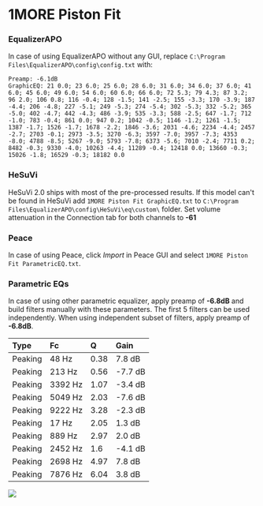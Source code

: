 # 1MORE Piston Fit

### EqualizerAPO
In case of using EqualizerAPO without any GUI, replace `C:\Program Files\EqualizerAPO\config\config.txt`
with:
```
Preamp: -6.1dB
GraphicEQ: 21 0.0; 23 6.0; 25 6.0; 28 6.0; 31 6.0; 34 6.0; 37 6.0; 41 6.0; 45 6.0; 49 6.0; 54 6.0; 60 6.0; 66 6.0; 72 5.3; 79 4.3; 87 3.2; 96 2.0; 106 0.8; 116 -0.4; 128 -1.5; 141 -2.5; 155 -3.3; 170 -3.9; 187 -4.4; 206 -4.8; 227 -5.1; 249 -5.3; 274 -5.4; 302 -5.3; 332 -5.2; 365 -5.0; 402 -4.7; 442 -4.3; 486 -3.9; 535 -3.3; 588 -2.5; 647 -1.7; 712 -1.0; 783 -0.4; 861 0.0; 947 0.2; 1042 -0.5; 1146 -1.2; 1261 -1.5; 1387 -1.7; 1526 -1.7; 1678 -2.2; 1846 -3.6; 2031 -4.6; 2234 -4.4; 2457 -2.7; 2703 -0.1; 2973 -3.5; 3270 -6.3; 3597 -7.0; 3957 -7.3; 4353 -8.0; 4788 -8.5; 5267 -9.0; 5793 -7.8; 6373 -5.6; 7010 -2.4; 7711 0.2; 8482 -0.3; 9330 -4.0; 10263 -4.4; 11289 -0.4; 12418 0.0; 13660 -0.3; 15026 -1.8; 16529 -0.3; 18182 0.0
```

### HeSuVi
HeSuVi 2.0 ships with most of the pre-processed results. If this model can't be found in HeSuVi add
`1MORE Piston Fit GraphicEQ.txt` to `C:\Program Files\EqualizerAPO\config\HeSuVi\eq\custom\` folder.
Set volume attenuation in the Connection tab for both channels to **-61**

### Peace
In case of using Peace, click *Import* in Peace GUI and select `1MORE Piston Fit ParametricEQ.txt`.

### Parametric EQs
In case of using other parametric equalizer, apply preamp of **-6.8dB** and build filters manually
with these parameters. The first 5 filters can be used independently.
When using independent subset of filters, apply preamp of **-6.8dB**.

| Type    | Fc      |    Q | Gain    |
|:--------|:--------|:-----|:--------|
| Peaking | 48 Hz   | 0.38 | 7.8 dB  |
| Peaking | 213 Hz  | 0.56 | -7.7 dB |
| Peaking | 3392 Hz | 1.07 | -3.4 dB |
| Peaking | 5049 Hz | 2.03 | -7.6 dB |
| Peaking | 9222 Hz | 3.28 | -2.3 dB |
| Peaking | 17 Hz   | 2.05 | 1.3 dB  |
| Peaking | 889 Hz  | 2.97 | 2.0 dB  |
| Peaking | 2452 Hz | 1.6  | -4.1 dB |
| Peaking | 2698 Hz | 4.97 | 7.8 dB  |
| Peaking | 7876 Hz | 6.04 | 3.8 dB  |

![](https://raw.githubusercontent.com/jaakkopasanen/AutoEq/master/results/rtings/avg/1MORE%20Piston%20Fit/1MORE%20Piston%20Fit.png)